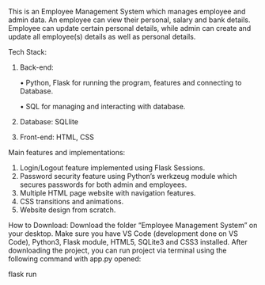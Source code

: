 This is an Employee Management System which manages employee and admin data. An employee can view their personal, salary and bank details. 
Employee can update certain personal details, while admin can create and update all employee(s) details as well as personal details.

Tech Stack:
1.	Back-end:
   
    •	Python, Flask for running the program, features and connecting to Database.

    •	SQL for managing and interacting with database.
3.	Database: SQLlite
4.	Front-end: HTML, CSS

Main features and implementations:
1.	Login/Logout feature implemented using Flask Sessions.
2.	Password security feature using Python’s werkzeug module which secures passwords for both admin and employees.
3.	Multiple HTML page website with navigation features.
4.	CSS transitions and animations.
5.	Website design from scratch.

How to Download:
Download the folder “Employee Management System” on your desktop. Make sure you have VS Code (development done on VS Code), 
Python3, Flask module, HTML5, SQLite3 and CSS3 installed. After downloading the project, you can run project via terminal using the following command with app.py opened: 

flask run
